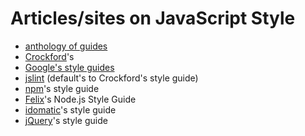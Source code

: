 
# Articles/sites on JavaScript Style

* [anthology of guides](http://seravo.fi/2013/javascript-the-winning-style?utm_source=javascriptweekly&utm_medium=email)
* [Crockford](http://javascript.crockford.com/code.html)'s
* [Google's style guides](https://code.google.com/p/google-styleguide/)
* [jslint](http://jslint.com) (default's to Crockford's style guide)
* [npm](https://npmjs.org/doc/coding-style.html)'s style guide
* [Felix](http://nodeguide.com/style.html)'s Node.js Style Guide
* [idomatic](https://github.com/rwldrn/idiomatic.js/)'s style guide
* [jQuery](http://contribute.jquery.org/style-guide/js/)'s style guide


